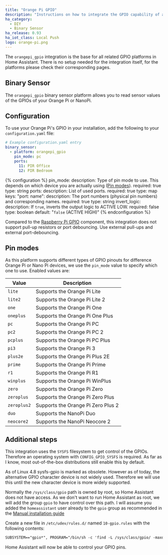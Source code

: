 ```yaml
---
title: "Orange Pi GPIO"
description: "Instructions on how to integrate the GPIO capability of a Orange Pi into Home Assistant."
ha_category:
  - DIY
  - Binary Sensor
ha_release: 0.93
ha_iot_class: Local Push
logo: orange-pi.png
---
```


The `orangepi_gpio` integration is the base for all related GPIO platforms in Home Assistant. There is no setup needed for the integration itself, for the platforms please check their corresponding pages.

## Binary Sensor

The `orangepi_gpio` binary sensor platform allows you to read sensor values of the GPIOs of your Orange Pi or NanoPi.

## Configuration

To use your Orange Pi's GPIO in your installation, add the following to your `configuration.yaml` file:

```yaml
# Example configuration.yaml entry
binary_sensor:
  - platform: orangepi_gpio
    pin_mode: pc
    ports:
      11: PIR Office
      12: PIR Bedroom
```

{% configuration %}
pin_mode:
  description: Type of pin mode to use. This depends on which device you are actually using ([Pin modes](#pin-modes)).
  required: true
  type: string
ports:
  description: List of used ports.
  required: true
  type: map
  keys:
    "port: name":
      description: The port numbers (physical pin numbers) and corresponding names.
      required: true
      type: string
invert_logic:
  description: If `true`, inverts the output logic to ACTIVE LOW.
  required: false
  type: boolean
  default: "`false` (ACTIVE HIGH)"
{% endconfiguration %}

Compared to the [Raspberry Pi GPIO](/integrations/rpi_gpio/) component, this integration does not support pull-up resistors or port debouncing. Use external pull-ups and external port-debouncing.

## Pin modes

As this platform supports different types of GPIO pinouts for difference Orange Pi or Nano Pi devices, we use the `pin_mode` value to specify which one to use. Enabled values are:

| Value | Description |
| ----- | ----------- |
| `lite` | Supports the Orange Pi Lite |
| `lite2` | Supports the Orange Pi Lite 2 |
| `one` | Supports the Orange Pi One |
| `oneplus` | Supports the Orange Pi One Plus |
| `pc` | Supports the Orange Pi PC |
| `pc2` | Supports the Orange Pi PC 2 |
| `pcplus` | Supports the Orange Pi PC Plus |
| `pi3` | Supports the Orange Pi 3 |
| `plus2e` | Supports the Orange Pi Plus 2E |
| `prime` | Supports the Orange Pi Prime |
| `r1` | Supports the Orange Pi R1 |
| `winplus` | Supports the Orange Pi WinPlus |
| `zero` | Supports the Orange Pi Zero |
| `zeroplus` | Supports the Orange Pi Zero Plus |
| `zeroplus2` | Supports the Orange Pi Zero Plus 2 |
| `duo` | Supports the NanoPi Duo |
| `neocore2` | Supports the NanoPi Neocore 2 |

## Additional steps
This integration uses the `SYSFS` filesystem to get control of the GPIOs. Therefore an operating system with `CONFIG_GPIO_SYSFS` is required. As far as I know, most out-of-the-box distributions still enable this by default.

As of Linux 4.8 sysfs-gpio is marked as obsolete. However as of today, the alternative GPIO character device is not widely used. Therefore we will use this until the new character device is more widely supported.

Normally the `/sys/class/gpio` path is owned by root, so Home Assistant does not have access. As we don't want to run Home Assistant as root, we will add the group `gpio` to have control over this path. I will assume you added the `homeassistant` user already to the `gpio` group as recommended in the [Manual installation guide](/docs/installation/raspberry-pi/)

Create a new file in `/etc/udev/rules.d/` named `10-gpio.rules` with the following contents:

```txt
SUBSYSTEM=="gpio*", PROGRAM="/bin/sh -c 'find -L /sys/class/gpio/ -maxdepth 2 -exec chown root:gpio {} \; -exec chmod 770 {} \; || true'"
```

Home Assistant will now be able to control your GPIO pins.
